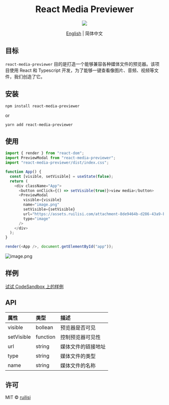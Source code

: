 <h1 align="center">React Media Previewer</h1>
<p align="center">
  <a href="https://drone.ruilisi.com/ruilisi/react-media-previewer" title="Build Status">
    <img src="https://drone.ruilisi.com/api/badges/ruilisi/react-media-previewer/status.svg?ref=refs/heads/main">
  </a>
</p>

<p align="center">
  <a href="README.md">English</a> | 简体中文
</p>

## 目标

`react-media-previewer` 目的是打造一个能够兼容各种媒体文件的预览器。该项目使用 React 和 Typescript 开发，为了能够一键查看像图片、音频、视频等文件，我们创造了它。

## 安装

```
npm install react-media-previewer
```

or

```
yarn add react-media-previewer
```

## 使用

```js
import { render } from "react-dom";
import PreviewModal from "react-media-previewer";
import "react-media-previewer/dist/index.css";

function App() {
  const [visible, setVisible] = useState(false);
  return (
    <div className="App">
      <button onClick={() => setVisible(true)}>view media</button>
      <PreviewModal
        visible={visible}
        name="image.png"
        setVisible={setVisible}
        url="https://assets.ruilisi.com/attachment-8de9464b-d286-43a9-b18e-f8a984bf8623.jpg"
        type="image"
      />
    </div>
  );
}

render(<App />, document.getElementById("app"));
```

![image.png](https://assets.ruilisi.com/Eb415xIUbRnT4qkkOG=gsQ==)

## 样例

[试试 CodeSandbox 上的样例](https://codesandbox.io/s/react-media-previewer-9teg9p)

## API

| 属性       | 类型     | 描述               |
| :--------- | :------- | :----------------- |
| visible    | bollean  | 预览器是否可见     |
| setVisible | function | 控制预览器可见性   |
| url        | string   | 媒体文件的链接地址 |
| type       | string   | 媒体文件的类型     |
| name       | string   | 媒体文件的名称     |

## 许可

MIT © [ruilisi](https://github.com/ruilisi)
